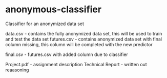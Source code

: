 # anonymous-classifier
Classifier for an anonymized data set

data.csv - contains the fully anonymized data set, this will be used to train and test the data set
futures.csv - contains anonymized data set with final column missing, this column will be completed with the new predictor

final.csv - futures.csv with added column due to classifier

Project.pdf - assignment description
Technical Report - written out reaasoning
